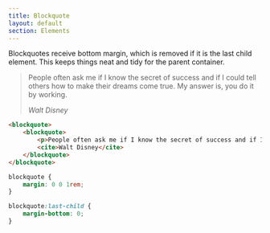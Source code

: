 ```yaml
---
title: Blockquote
layout: default
section: Elements
---
```


Blockquotes receive bottom margin, which is removed if it is the last child element. This keeps things neat and tidy for the parent container.

<div class="stage">
    <blockquote>
        <p>People often ask me if I know the secret of success and if I could tell others how to make their dreams come true. My answer is, you do it by working.</p>
        <cite>Walt Disney</cite>
    </blockquote>
</div>

```html
<blockquote>
    <blockquote>
        <p>People often ask me if I know the secret of success and if I could tell others how to make their dreams come true. My answer is, you do it by working.</p>
        <cite>Walt Disney</cite>
    </blockquote>
</blockquote>
```

```css
blockquote {
    margin: 0 0 1rem;
}

blockquote:last-child {
    margin-bottom: 0;
}
```